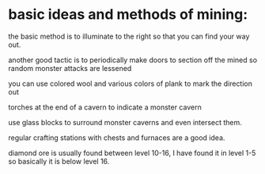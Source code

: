 basic ideas and methods of mining:
==================================

the basic method is to illuminate to the right so that you can find your way out.

another good tactic is to periodically make doors to section off the mined so random monster attacks are lessened

you can use colored wool and various colors of plank to mark the direction out

torches at the end of a cavern to indicate a monster cavern

use glass blocks to surround monster caverns and even intersect them.

regular crafting stations with chests and furnaces are a good idea.



diamond ore is usually found between level 10-16, I have found it in level 1-5 so basically it is below level 16.

